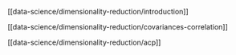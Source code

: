 [[data-science/dimensionality-reduction/introduction]]  

[[data-science/dimensionality-reduction/covariances-correlation]]  

[[data-science/dimensionality-reduction/acp]]